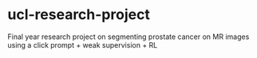 # ucl-research-project
Final year research project on segmenting prostate cancer on MR images using a click prompt + weak supervision + RL 
